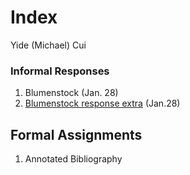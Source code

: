 # Index

Yide (Michael) Cui

### Informal Responses

1. Blumenstock (Jan. 28)
2. [Blumenstock response extra](https://github.com/YideCui/workshop/blob/master/Blumenstock.md) (Jan.28)

## Formal Assignments

1. Annotated Bibliography
